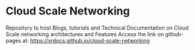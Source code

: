 # Cloud Scale Networking 
Repository to host Blogs, tutorials and Technical Documentation on Cloud Scale networking architectures and Features
Access the link on github-pages at: https://xrdocs.github.io/cloud-scale-networking
